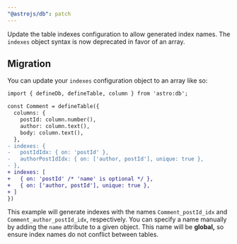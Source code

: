 ```yaml
---
"@astrojs/db": patch
---
```


Update the table indexes configuration to allow generated index names. The `indexes` object syntax is now deprecated in favor of an array.

## Migration

You can update your `indexes` configuration object to an array like so:

```diff
import { defineDb, defineTable, column } from 'astro:db';

const Comment = defineTable({
  columns: {
    postId: column.number(),
    author: column.text(),
    body: column.text(),
  },
- indexes: {
-   postIdIdx: { on: 'postId' },
-   authorPostIdIdx: { on: ['author, postId'], unique: true },
- },
+ indexes: [
+   { on: 'postId' /* 'name' is optional */ },
+   { on: ['author, postId'], unique: true },
+ ]
})
```

This example will generate indexes with the names `Comment_postId_idx` and `Comment_author_postId_idx`, respectively. You can specify a name manually by adding the `name` attribute to a given object. This name will be **global,** so ensure index names do not conflict between tables.

